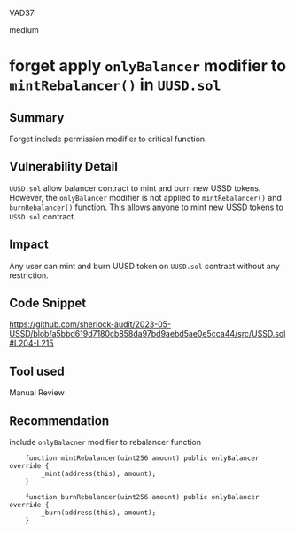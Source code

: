 VAD37

medium

# forget apply `onlyBalancer` modifier to `mintRebalancer()` in `UUSD.sol`

## Summary

Forget include permission modifier to critical function.

## Vulnerability Detail

`UUSD.sol` allow balancer contract to mint and burn new USSD tokens.
However, the `onlyBalancer` modifier is not applied to `mintRebalancer()` and `burnRebalancer()` function. This allows anyone to mint new USSD tokens to `USSD.sol` contract.

## Impact

Any user can mint and burn UUSD token on `UUSD.sol` contract without any restriction.

## Code Snippet

https://github.com/sherlock-audit/2023-05-USSD/blob/a5bbd619d7180cb858da97bd9aebd5ae0e5cca44/src/USSD.sol#L204-L215

## Tool used

Manual Review

## Recommendation
include `onlyBalacner` modifier to rebalancer function
```solidity
    function mintRebalancer(uint256 amount) public onlyBalancer override {
        _mint(address(this), amount);
    }

    function burnRebalancer(uint256 amount) public onlyBalancer override {
        _burn(address(this), amount);
    }
```
